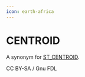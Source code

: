```yaml
---
icon: earth-africa
---
```


# CENTROID

A synonym for [ST\_CENTROID](st_centroid.md).

CC BY-SA / Gnu FDL
